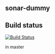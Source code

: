 ## sonar-dummy
###
## Build status
[![Build Status](https://api.travis-ci.com/SonarSource/sonar-dummy.svg)](https://travis-ci.com/SonarSource/sonar-dummy)

in master
